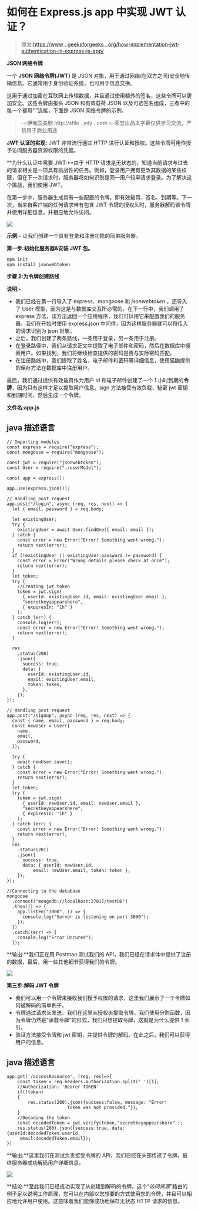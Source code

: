 # 如何在 Express.js app 中实现 JWT 认证？

> 原文:[https://www . geeksforgeeks . org/how-implementation-jwt-authentication-in-express-js-app/](https://www.geeksforgeeks.org/how-to-implement-jwt-authentication-in-express-js-app/)

**JSON 网络令牌**

一个 **JSON 网络令牌(JWT)** 是 JSON 对象，用于通过网络(在双方之间)安全地传输信息。它通常用于身份验证系统，也可用于信息交换。

这用于通过加密在互联网上传输数据，并且通过使用额外的签名，这些令牌可以更加安全。这些令牌由报头 JSON 和有效载荷 JSON 以及可选签名组成，三者中的每一个都用“.”连接，下面是 JSON 网络令牌的示例。

> -=伊甸园美剧 http://sfile . ydy . com =-荣誉出品本字幕仅供学习交流，严禁用于商业用途

**JWT 认证的实现:** JWT 非常流行通过 HTTP 进行认证和授权。这些令牌可用作授予访问服务器资源权限的凭据。

**为什么认证中需要 JWT:**由于 HTTP 请求是无状态的，知道当前请求与过去的请求相关是一项具有挑战性的任务。例如，登录用户拥有更改其数据的某些权限，但在下一次请求时，服务器将如何识别是同一用户较早请求登录。为了解决这个挑战，我们使用 JWT。

在第一步中，服务器生成具有一些配置的令牌，即有效载荷、签名、到期等。下一次，当来自客户端的任何请求带有包含 JWT 令牌的授权头时，服务器解码该令牌并使用详细信息，并相应地允许访问。

![](img/daeca06986977e21500a4b9fb6d0cffc.png)

**示例:-** 让我们创建一个具有登录和注册功能的简单服务器。

**第一步:初始化服务器&安装 JWT 包。**

```
npm init
npm install jsonwebtoken
```

**步骤 2:为令牌创建路线**

**说明:-**

*   我们已经在第一行导入了 express、mongoose 和 *jsonwebtoken* ，还导入了 User 模型，因为这是与数据库交互所必需的。在下一行中，我们调用了 express 方法，该方法返回一个应用程序，我们可以用它来配置我们的服务器。我们在开始时使用 express.json 中间件，因为这样服务器就可以将传入的请求识别为 json 对象。
*   之后，我们创建了两条路线，一条用于登录，另一条用于注册。
*   在登录路径中，我们从请求正文中提取了电子邮件和密码，然后在数据库中搜索用户。如果找到，我们将继续检查提供的密码是否与实际密码匹配。
*   在注册路线中，我们提取了姓名、电子邮件和密码等详细信息，使用猫鼬提供的保存方法在数据库中注册用户。

最后，我们通过提供有效载荷作为用户 id 和电子邮件创建了一个 1 小时到期的**令牌**，因为只有这样才足以提取用户信息。sign 方法接受有效负载、秘密 jwt 密钥和到期时间，然后生成一个令牌。

**文件名:app.js**

## java 描述语言

```
// Importing modules
const express = require("express");
const mongoose = require("mongoose");

const jwt = require("jsonwebtoken");
const User = require("./userModel");

const app = express();

app.use(express.json());

// Handling post request
app.post("/login", async (req, res, next) => {
  let { email, password } = req.body;

  let existingUser;
  try {
    existingUser = await User.findOne({ email: email });
  } catch {
    const error = new Error("Error! Something went wrong.");
    return next(error);
  }
  if (!existingUser || existingUser.password != password) {
    const error = Error("Wrong details please check at once");
    return next(error);
  }
  let token;
  try {
    //Creating jwt token
    token = jwt.sign(
      { userId: existingUser.id, email: existingUser.email },
      "secretkeyappearshere",
      { expiresIn: "1h" }
    );
  } catch (err) {
    console.log(err);
    const error = new Error("Error! Something went wrong.");
    return next(error);
  }

  res
    .status(200)
    .json({
      success: true,
      data: {
        userId: existingUser.id,
        email: existingUser.email,
        token: token,
      },
    });
});

// Handling post request
app.post("/signup", async (req, res, next) => {
  const { name, email, password } = req.body;
  const newUser = User({
    name,
    email,
    password,
  });

  try {
    await newUser.save();
  } catch {
    const error = new Error("Error! Something went wrong.");
    return next(error);
  }
  let token;
  try {
    token = jwt.sign(
      { userId: newUser.id, email: newUser.email },
      "secretkeyappearshere",
      { expiresIn: "1h" }
    );
  } catch (err) {
    const error = new Error("Error! Something went wrong.");
    return next(error);
  }
  res
    .status(201)
    .json({
      success: true,
      data: { userId: newUser.id, 
          email: newUser.email, token: token },
    });
});

//Connecting to the database
mongoose
  .connect("mongodb://localhost:27017/testDB")
  .then(() => {
    app.listen("3000", () => {
      console.log("Server is listening on port 3000");
    });
  })
  .catch((err) => {
    console.log("Error Occured");
  });
```

**输出:**我们正在用 Postman 测试我们的 API，我们已经在请求体中提供了注册的数据，最后，用一些其他细节获得我们的令牌。

![](img/1e6bd45b75bda49c1a121f65eff62e2f.png)

**第三步:解码 JWT 令牌**

*   我们可以用一个令牌来接收我们授予权限的请求，这里我们展示了一个令牌如何被解码的简单例子。
*   令牌通过请求头发送，我们在这里从授权头提取令牌，我们使用分割函数，因为令牌仍然是“承载令牌”的形式，我们只想提取令牌，这就是为什么提供 1 索引。
*   验证方法接受令牌和 jwt 密钥，并提供令牌的解码。在此之后，我们可以获得用户的信息。

## java 描述语言

```
app.get('/accessResource', (req, res)=>{   
    const token = req.headers.authorization.split(' ')[1];  
    //Authorization: 'Bearer TOKEN'
    if(!token)
    {
        res.status(200).json({success:false, message: "Error!
                       Token was not provided."});
    }
    //Decoding the token
    const decodedToken = jwt.verify(token,"secretkeyappearshere" );
    res.status(200).json({success:true, data:{userId:decodedToken.userId,
     email:decodedToken.email});    
})
```

**输出:**这里我们在测试负责接受令牌的 API，我们已经在头部传递了令牌，最终服务器成功解码用户详细信息。

![](img/5840e15e1a3acd84059eb1692b517901.png)

**结论:**至此我们已经成功实现了从创建到解码的令牌。这个“*访问资源*”路由的例子足以说明工作原理，您可以在内部以您想要的方式使用您的令牌，并且可以相应地允许用户使用。这意味着我们能够成功地保存无状态 HTTP 请求的信息。